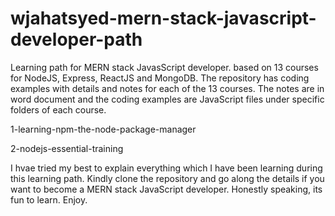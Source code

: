 # wjahatsyed-mern-stack-javascript-developer-path
Learning path for MERN stack JavasScript developer. based on 13 courses for NodeJS, Express, ReactJS and MongoDB.
The repository has coding examples with details and notes for each of the 13 courses. The notes are in word document
and the coding examples are JavaScript files under specific folders of each course.

1-learning-npm-the-node-package-manager

2-nodejs-essential-training

I hvae tried my best to explain everything which I have been learning during this learning path.
Kindly clone the repository and go along the details if you want to become a MERN stack JavaScript developer.
Honestly speaking, its fun to learn. Enjoy.
